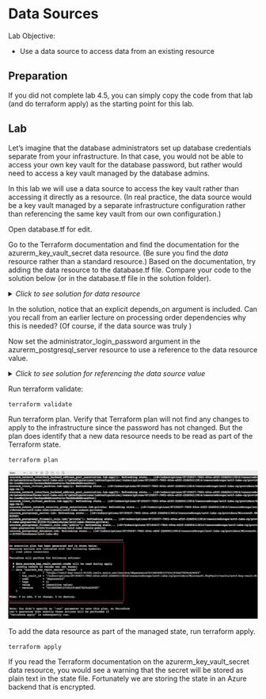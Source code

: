 # Data Sources

Lab Objective:
- Use a data source to access data from an existing resource

## Preparation

If you did not complete lab 4.5, you can simply copy the code from that lab (and do terraform apply) as the starting point for this lab.

## Lab

Let’s imagine that the database administrators set up database credentials separate from your infrastructure.  In that case, you would not be able to access your own key vault for the database password, but rather would need to access a key vault managed by the database admins.

In this lab we will use a data source to access the key vault rather than accessing it directly as a resource.  (In real practice, the data source would be a key vault managed by a separate infrastructure configuration rather than referencing the same key vault from our own configuration.)

Open database.tf for edit.

Go to the Terraform documentation and find the documentation for the azurerm_key_vault_secret data resource.  (Be sure you find the *data* resource rather than a standard resource.)  Based on the documentation, try adding the data resource to the database.tf file.  Compare your code to the solution below (or in the database.tf file in the solution folder).

<details>

 _<summary>Click to see solution for data resource</summary>_

```
data "azurerm_key_vault_secret" "creds" {
  name         = "dbpassword"
  key_vault_id = azurerm_key_vault.lab.id
  depends_on   = [azurerm_key_vault_secret.lab-db-pwd]
}
```
</details>

In the solution, notice that an explicit depends_on argument is included.  Can you recall from an earlier lecture on processing order dependencies why this is needed?  (Of course, if the data source was truly )

Now set the administrator_login_password argument in the azurerm_postgresql_server resource to use a reference to the data resource value.

<details>

 _<summary>Click to see solution for referencing the data source value</summary>_

```
  administrator_login_password  = data.azurerm_key_vault_secret.creds.value
```
Did you remember to include the "data" prefix in the reference?
</details>

Run terraform validate:
```
terraform validate
```

Run terraform plan.  Verify that Terraform plan will not find any changes to apply to the infrastructure since the password has not changed.  But the plan does identify that a new data resource needs to be read as part of the Terraform state.
```
terraform plan
```

![Terraform Plan - Data source](./images/tf-plan-data.png "Terraform Plan - Data source")

To add the data resource as part of the managed state, run terraform apply.

```
terraform apply
```

If you read the Terraform documentation on the azurerm_key_vault_secret data resource, you would see a warning that the secret will be stored as plain text in the state file.  Fortunately we are storing the state in an Azure backend that is encrypted.
